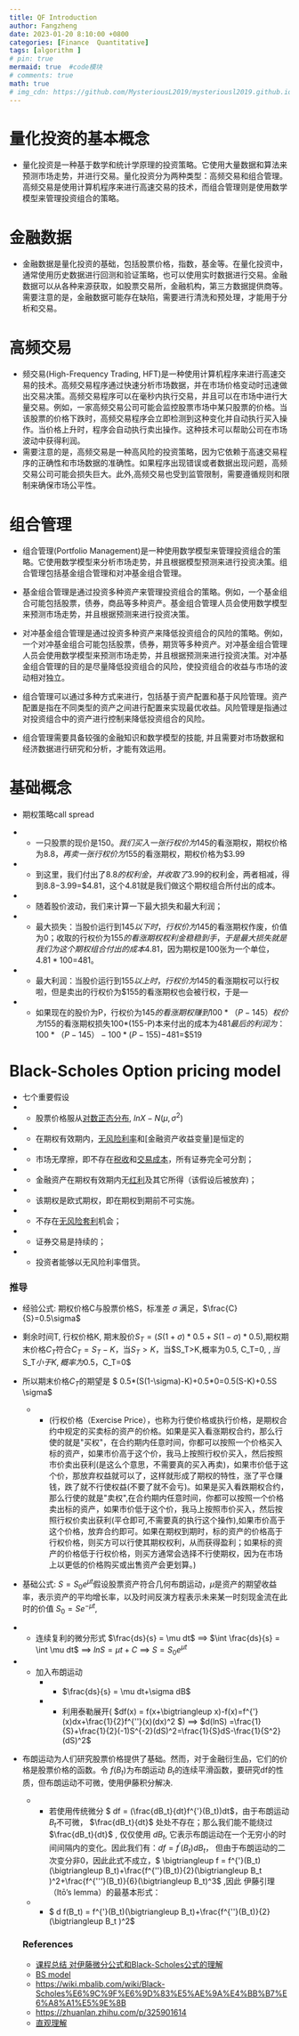 ```yaml
---
title: QF Introduction
author: Fangzheng
date: 2023-01-20 8:10:00 +0800
categories: [Finance  Quantitative]
tags: [algorithm ]
# pin: true
mermaid: true  #code模块
# comments: true
math: true
# img_cdn: https://github.com/MysteriousL2019/mysteriousl2019.github.io/tree/master/assets/img/
---
```


# 量化投资的基本概念
* 量化投资是一种基于数学和统计学原理的投资策略。它使用大量数据和算法来预测市场走势，并进行交易。量化投资分为两种类型：高频交易和组合管理。高频交易是使用计算机程序来进行高速交易的技术，而组合管理则是使用数学模型来管理投资组合的策略。
# 金融数据
* 金融数据是量化投资的基础，包括股票价格，指数，基金等。在量化投资中，通常使用历史数据进行回测和验证策略，也可以使用实时数据进行交易。金融数据可以从各种来源获取，如股票交易所，金融机构，第三方数据提供商等。需要注意的是，金融数据可能存在缺陷，需要进行清洗和预处理，才能用于分析和交易。

# 高频交易
* 频交易(High-Frequency Trading, HFT)是一种使用计算机程序来进行高速交易的技术。高频交易程序通过快速分析市场数据，并在市场价格变动时迅速做出交易决策。高频交易程序可以在毫秒内执行交易，并且可以在市场中进行大量交易。例如，一家高频交易公司可能会监控股票市场中某只股票的价格。当该股票的价格下跌时，高频交易程序会立即检测到这种变化并自动执行买入操作。当价格上升时，程序会自动执行卖出操作。这种技术可以帮助公司在市场波动中获得利润。
* 需要注意的是，高频交易是一种高风险的投资策略，因为它依赖于高速交易程序的正确性和市场数据的准确性。如果程序出现错误或者数据出现问题，高频交易公司可能会损失巨大。此外,高频交易也受到监管限制，需要遵循规则和限制来确保市场公平性。
# 组合管理
* 组合管理(Portfolio Management)是一种使用数学模型来管理投资组合的策略。它使用数学模型来分析市场走势，并且根据模型预测来进行投资决策。组合管理包括基金组合管理和对冲基金组合管理。

* 基金组合管理是通过投资多种资产来管理投资组合的策略。例如，一个基金组合可能包括股票，债券，商品等多种资产。基金组合管理人员会使用数学模型来预测市场走势，并且根据预测来进行投资决策。

* 对冲基金组合管理是通过投资多种资产来降低投资组合的风险的策略。例如，一个对冲基金组合可能包括股票，债券，期货等多种资产。对冲基金组合管理人员会使用数学模型来预测市场走势，并且根据预测来进行投资决策。对冲基金组合管理的目的是尽量降低投资组合的风险，使投资组合的收益与市场的波动相对独立。

* 组合管理可以通过多种方式来进行，包括基于资产配置和基于风险管理。资产配置是指在不同类型的资产之间进行配置来实现最优收益。风险管理是指通过对投资组合中的资产进行控制来降低投资组合的风险。

* 组合管理需要具备较强的金融知识和数学模型的技能, 并且需要对市场数据和经济数据进行研究和分析，才能有效运用。

# 基础概念
* 期权策略call spread
* * 一只股票的现价是$150。我们买入一张行权价为$145的看涨期权，期权价格为$8.8，再卖一张行权价为$155的看涨期权，期权价格为$3.99

* * 到这里，我们付出了$8.8的权利金，并收取了$3.99的权利金，两者相减，得到$8.8-$3.99=$4.81，这个4.81就是我们做这个期权组合所付出的成本。

* * 随着股价波动，我们来计算一下最大损失和最大利润；

* * 最大损失：当股价运行到$145以下时，行权价为$145的看涨期权作废，价值为0；收取的行权价为$155的看涨期权权利金稳稳到手，于是最大损失就是我们为这个期权组合付出的成本$4.81，因为期权是100张为一个单位，$4.81*100=$481。

* * 最大利润：当股价运行到$155以上时，行权价为$145的看涨期权可以行权啦，但是卖出的行权价为$155的看涨期权也会被行权，于是—

* * 如果现在的股价为P，行权价为$145的看涨期权赚到100*（P-145） 权价为$155的看涨期权损失100*(155-P)本来付出的成本为$481最后的利润为：100*（P-145）-100*(P-155)-$481=$519 
# Black-Scholes Option pricing model
* 七个重要假设
* * 股票价格服从[对数正态分布](https://zh.wikipedia.org/wiki/%E5%AF%B9%E6%95%B0%E6%AD%A3%E6%80%81%E5%88%86%E5%B8%83), $lnX - N(\mu , \sigma^2)$
* * 在期权有效期内，[无风险利率](https://zh.wikipedia.org/wiki/%E6%97%A0%E9%A3%8E%E9%99%A9%E5%88%A9%E7%8E%87)和[金融资产收益变量]是恒定的
* * 市场无摩擦，即不存在[税收](https://wiki.mbalib.com/wiki/%E7%A8%8E%E6%94%B6)和[交易成本](https://wiki.mbalib.com/wiki/%E4%BA%A4%E6%98%93%E6%88%90%E6%9C%AC)，所有证券完全可分割；
* * 金融资产在期权有效期内无[红利](https://wiki.mbalib.com/wiki/%E7%BA%A2%E5%88%A9)及其它所得（该假设后被放弃)；
* * 该期权是欧式期权，即在期权到期前不可实施。
* * 不存在[无风险套利](https://wiki.mbalib.com/wiki/%E6%97%A0%E9%A3%8E%E9%99%A9%E5%A5%97%E5%88%A9)机会；
* * 证券交易是持续的；
* * 投资者能够以无风险利率借货。
### 推导
* 经验公式: 期权价格C与股票价格S，标准差 $\sigma$ 满足，$\frac{C}{S}=0.5\sigma$
* 剩余时间T, 行权价格K, 期末股价$S_T=(S(1+\sigma)*0.5+S(1-\sigma)*0.5)$,期权期末价格$C_T$符合$C_T=S_T-K$，当$S_T>K$，当$S_T>K,概率为0.5, C_T=0, $, 当$S_T$小于K,概率为0.5，$C_T=0$
* 所以期末价格$C_T$的期望是 $ 0.5*(S(1-\sigma)-K)+0.5*0=0.5(S-K)+0.5S \sigma$
    * * (行权价格（Exercise Price），也称为行使价格或执行价格，是期权合约中规定的买卖标的资产的价格。如果是买入看涨期权合约，那么行使的就是"买权"，在合约期内任意时间，你都可以按照一个价格买入标的资产，如果市价高于这个价，我马上按照行权价买入，然后按照市价卖出获利(是这么个意思，不需要真的买入再卖)，如果市价低于这个价，那放弃权益就可以了，这样就形成了期权的特性，涨了平仓赚钱，跌了就不行使权益(不要了就不会亏)。如果是买入看跌期权合约，那么行使的就是"卖权",在合约期内任意时间，你都可以按照一个价格卖出标的资产，如果市价低于这个价，我马上按照市价买入，然后按照行权价卖出获利(平仓即可,不需要真的执行这个操作),如果市价高于这个价格，放弃合约即可。如果在期权到期时，标的资产的价格高于行权价格，则买方可以行使其期权权利，从而获得盈利；如果标的资产的价格低于行权价格，则买方通常会选择不行使期权，因为在市场上以更低的价格购买或出售资产会更划算。)
* 基础公式: $S = S_0e^{\mu t}$假设股票资产符合几何布朗运动，$\mu$是资产的期望收益率，表示资产的平均增长率，以及时间反演方程表示未来某一时刻现金流在此时的价值 $S_0=Se^{-\mu t}$, 
* * 连续复利的微分形式 $\frac{ds}{s} = \mu dt$ ==> $\int \frac{ds}{s} = \int \mu dt$ ==> $lnS = \mu t +C$ ==> $S= S_0e^{\mu t}$
* * 加入布朗运动
    * * $\frac{ds}{s} = \mu dt+\sigma dB$
    * * 利用泰勒展开( $df(x) = f(x+\bigtriangleup x)-f(x)=f^{'}(x)dx+\frac{1}{2}f^{''}(x)(dx)^2 $) ==> $d(lnS) =\frac{1}{S}+\frac{1}{2}(-1)S^{-2}(dS)^2=\frac{1}{S}dS-\frac{1}{S^2}(dS)^2$
* 布朗运动为人们研究股票价格提供了基础。然而，对于金融衍生品，它们的价格是股票价格的函数。令 $f(B_t)$为布朗运动 $B_t$的连续平滑函数，要研究df的性质，但布朗运动不可微，使用伊藤积分解决.
    * * 若使用传统微分 $ df = (\frac{dB_t}{dt}f^{'}(B_t))dt$，由于布朗运动 $B_t$不可微， $\frac{dB_t}{dt}$ 处处不存在；那么我们能不能绕过 $\frac{dB_t}{dt}$  , 仅仅使用 $dB_t$, 它表示布朗运动在一个无穷小的时间间隔内的变化。因此我们有：$df = f^{'}(B_t)dB_t$， 但由于布朗运动的二次变分非0，因此此式不成立，$ \bigtriangleup f = f^{'}(B_t)(\bigtriangleup B_t)+\frac{f^{''}(B_t)}{2}(\bigtriangleup B_t )^2+\frac{f^{'''}(B_t)}{6}(\bigtriangleup B_t)^3$ ,因此 伊藤引理（Itō’s lemma）的最基本形式：
    * *  $ d f(B_t) = f^{'}(B_t)(\bigtriangleup B_t)+\frac{f^{''}(B_t)}{2}(\bigtriangleup B_t )^2$


    ### References
    * [课程总结 对伊藤微分公式和Black-Scholes公式的理解](https://www.jianshu.com/p/f28c1f739c98)
    * [BS model](https://zhuanlan.zhihu.com/p/38293827)
    * https://wiki.mbalib.com/wiki/Black-Scholes%E6%9C%9F%E6%9D%83%E5%AE%9A%E4%BB%B7%E6%A8%A1%E5%9E%8B
    * https://zhuanlan.zhihu.com/p/325901614
    * [直观理解](https://zhuanlan.zhihu.com/p/339782108)
    